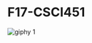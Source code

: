 # F17-CSCI451

![giphy 1](https://user-images.githubusercontent.com/14002392/37572393-b1bf1bd8-2ae0-11e8-8fc8-6f6879d05480.gif)

